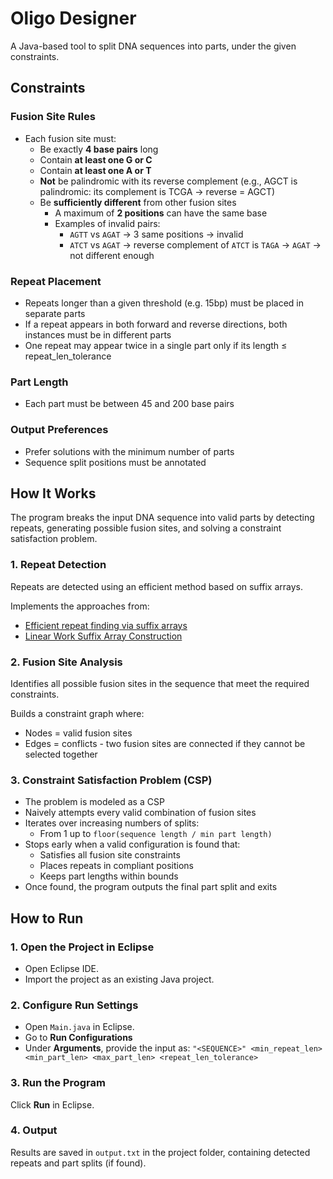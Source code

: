 # Oligo Designer

A Java-based tool to split DNA sequences into parts, under the given constraints.

## Constraints

### Fusion Site Rules

- Each fusion site must:
  - Be exactly **4 base pairs** long
  - Contain **at least one G or C**
  - Contain **at least one A or T**
  - **Not** be palindromic with its reverse complement
    (e.g., AGCT is palindromic: its complement is TCGA → reverse = AGCT)
  - Be **sufficiently different** from other fusion sites
    - A maximum of **2 positions** can have the same base
    - Examples of invalid pairs:
      - `AGTT` vs `AGAT` → 3 same positions → invalid
      - `ATCT` vs `AGAT` → reverse complement of `ATCT` is `TAGA` → `AGAT` → not different enough

### Repeat Placement

- Repeats longer than a given threshold (e.g. 15bp) must be placed in separate parts
- If a repeat appears in both forward and reverse directions, both instances must be in different parts
- One repeat may appear twice in a single part only if its length ≤ repeat_len_tolerance

### Part Length

- Each part must be between 45 and 200 base pairs

### Output Preferences

- Prefer solutions with the minimum number of parts
- Sequence split positions must be annotated

## How It Works

The program breaks the input DNA sequence into valid parts by detecting repeats, generating possible fusion sites, and solving a constraint satisfaction problem.

### 1. Repeat Detection

Repeats are detected using an efficient method based on suffix arrays.

Implements the approaches from:

- [Efficient repeat finding via suffix arrays](https://arxiv.org/pdf/1304.0528.pdf)
- [Linear Work Suffix Array Construction](https://www.cs.helsinki.fi/u/tpkarkka/publications/jacm05-revised.pdf)

### 2. Fusion Site Analysis

Identifies all possible fusion sites in the sequence that meet the required constraints.

Builds a constraint graph where:

- Nodes = valid fusion sites
- Edges = conflicts - two fusion sites are connected if they cannot be selected together

### 3. Constraint Satisfaction Problem (CSP)

- The problem is modeled as a CSP
- Naively attempts every valid combination of fusion sites
- Iterates over increasing numbers of splits:
  - From 1 up to `floor(sequence length / min part length)`
- Stops early when a valid configuration is found that:
  - Satisfies all fusion site constraints
  - Places repeats in compliant positions
  - Keeps part lengths within bounds
- Once found, the program outputs the final part split and exits

## How to Run

### 1. Open the Project in Eclipse

- Open Eclipse IDE.
- Import the project as an existing Java project.

### 2. Configure Run Settings

- Open `Main.java` in Eclipse.
- Go to **Run Configurations**
- Under **Arguments**, provide the input as:
  `"<SEQUENCE>" <min_repeat_len> <min_part_len> <max_part_len> <repeat_len_tolerance>`

### 3. Run the Program

Click **Run** in Eclipse.

### 4. Output

Results are saved in `output.txt` in the project folder, containing detected repeats and part splits (if found).
